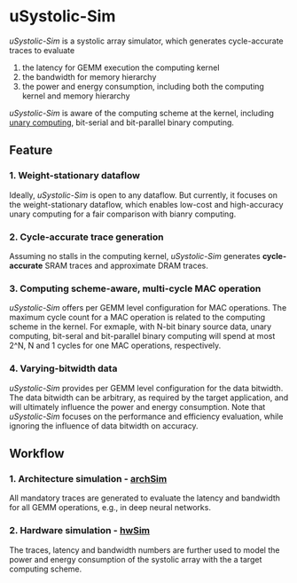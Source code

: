 # uSystolic-Sim
*uSystolic-Sim* is a systolic array simulator, which generates cycle-accurate traces to evaluate 
1) the latency for GEMM execution the computing kernel
2) the bandwidth for memory hierarchy
3) the power and energy consumption, including both the computing kernel and memory hierarchy

*uSystolic-Sim* is aware of the computing scheme at the kernel, including [unary computing](https://conferences.computer.org/isca/pdfs/ISCA2020-4QlDegUf3fKiwUXfV0KdCm/466100a377/466100a377.pdf), bit-serial and bit-parallel binary computing.

## Feature
### 1. Weight-stationary dataflow
Ideally, *uSystolic-Sim* is open to any dataflow. But currently, it focuses on the weight-stationary dataflow, which enables low-cost and high-accuracy unary computing for a fair comparison with bianry computing.

### 2. Cycle-accurate trace generation
Assuming no stalls in the computing kernel, *uSystolic-Sim* generates __cycle-accurate__ SRAM traces and approximate DRAM traces.

### 3. Computing scheme-aware, multi-cycle MAC operation
*uSystolic-Sim* offers per GEMM level configuration for MAC operations. The maximum cycle count for a MAC operation is related to the computing scheme in the kernel. For exmaple, with N-bit binary source data, unary computing, bit-seral and bit-parallel binary computing will spend at most 2^N, N and 1 cycles for one MAC operations, respectively.

### 4. Varying-bitwidth data
*uSystolic-Sim* provides per GEMM level configuration for the data bitwidth. The data bitwidth can be arbitrary, as required by the target application, and will ultimately influence the power and energy consumption. Note that *uSystolic-Sim* focuses on the performance and efficiency evaluation, while ignoring the influence of data bitwidth on accuracy.

## Workflow
### 1. Architecture simulation - [archSim](https://github.com/diwu1990/uSystolic-Sim/blob/main/archSim/README.md)
All mandatory traces are generated to evaluate the latency and bandwidth for all GEMM operations, e.g., in deep neural networks.

### 2. Hardware simulation - [hwSim](https://github.com/diwu1990/uSystolic-Sim/blob/main/hwSim/README.md)
The traces, latency and bandwidth numbers are further used to model the power and energy consumption of the systolic array with the a target computing scheme.